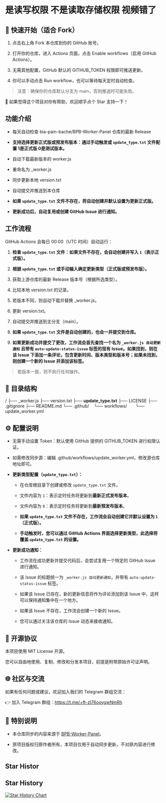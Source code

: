 # 是读写权限     不是读取存储权限   视频错了



## 🚀 快速开始（适合 Fork）

1. 点击右上角 Fork 本仓库到你的 GitHub 账号。

2. 打开你的仓库，进入 Actions 页面，点击 Enable workflows（启用 GitHub Actions）。

3. 无需其他配置，GitHub 默认的 GITHUB_TOKEN 权限即可推送更新。

4. 你可以手动点击 Run workflow，也可以等待每天定时自动检查。

> 注意：确保你的仓库默认分支为 main，否则推送时可能失败。

🌟 如果觉得这个项目对你有帮助，欢迎顺手点个 Star 支持一下！

## 功能介绍

* 每天自动检查 bia-pain-bache/BPB-Worker-Panel 仓库的最新 Release

* **支持选择更新正式版或预发布版本：通过手动触发或 `update_type.txt` 文件配置 1是正式版 0是测试版本。**

* 自动下载最新版本的 worker.js

* 重命名为 \_worker.js

* 同步更新本地 version.txt

* 自动提交并推送到本仓库

* **如果 `update_type.txt` 文件不存在，将自动创建并默认设置为更新正式版。**

* **更新成功后，自动复用或创建 GitHub Issue 进行通知。**

## 工作流程

GitHub Actions 会每日 00:00（UTC 时间）自动运行：

1. **检查 `update_type.txt` 文件：如果文件不存在，会自动创建并写入 `1`（表示正式版）。**

2. **根据 `update_type.txt` 或手动输入确定更新类型（正式版或预发布版）。**

3. 获取上游仓库的最新 Release 版本号（根据所选类型）。

4. 比较本地 version.txt 的记录。

5. 若版本不同，则自动下载并替换 \_worker.js。

6. 更新 version.txt。

7. 自动提交并推送到主分支（main）。

8. **如果 `update_type.txt` 文件是自动创建的，也会一并提交到仓库。**

9. **如果更新成功并提交了更改，工作流会首先查找一个名为 `_worker.js 自动更新通知` 且带有 `auto-update-status-issue` 标签的现有 Issue。如果找到，则在该 Issue 下添加一条评论，包含更新时间、版本类型和版本号；如果未找到，则创建一个新的 Issue 并添加该标签。**

> 若版本一致，则不执行任何操作。

## 📂 目录结构

/
├── \_worker.js
├── version.txt
├── **update_type.txt**
├── LICENSE
├── .gitignore
├── README.md
└── .github/
    └── workflows/
        └── update_worker.yml

## ⚙️ 配置说明

* 无需手动设置 Token：默认使用 GitHub 提供的 GITHUB_TOKEN 进行权限认证。

* 如需修改同步源：编辑 .github/workflows/update_worker.yml，修改源仓库地址即可。

* **更新类型配置（`update_type.txt`）：**

  * 在仓库根目录下创建或修改 `update_type.txt` 文件。

  * 文件内容为 `1`：表示定时任务将更新到**最新正式发布版本**。

  * 文件内容为 `0`：表示定时任务将更新到**最新预发布版本**。

  * **如果 `update_type.txt` 文件不存在，工作流会自动创建它并默认设置为 `1`（正式版）。**

  * **手动触发时，您可以通过 GitHub Actions 界面选择更新类型，此选择将覆盖 `update_type.txt` 的设置。**

* **更新成功通知：**

  * 工作流在成功更新并提交代码后，会尝试复用一个特定的 GitHub Issue 进行通知。

  * 该 Issue 的标题统一为 `_worker.js 自动更新通知`，并带有 `auto-update-status-issue` 标签。

  * 如果该 Issue 已存在，新的更新信息将作为评论添加到该 Issue 中，这样可以保持通知集中在一个地方。

  * 如果该 Issue 不存在，工作流会创建一个新的 Issue。

  * 您可以通过关注该仓库的 Issue 动态来接收通知。

## 📜 开源协议

本项目使用 MIT License 开源。

您可以自由地使用、复制、修改和分发本项目，前提是附带原始许可证声明。

## 🌐 社区与交流

如果有任何问题或建议，欢迎加入我们的 Telegram 群组交流：

👉 加入 Telegram 群组：<https://t.me/+ft-zI76oovgwNmRh>

## 📢 特别说明

* 本仓库同步的内容来源于 [BPB-Worker-Panel](https://github.com/bia-pain-bache/BPB-Worker-Panel)。

* 原项目版权归原作者所有，本项目仅用于自动同步更新，不对原内容进行修改。

## Star Histor

## Star History

[![Star History Chart](https://api.star-history.com/svg?repos=byJoey/wk-Auto-update&type=Timeline)](https://www.star-history.com/#byJoey/wk-Auto-update&Timeline)

